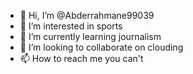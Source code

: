 - 👋 Hi, I’m @Abderrahmane99039
- 👀 I’m interested in sports
- 🌱 I’m currently learning journalism
- 💞️ I’m looking to collaborate on clouding
- 📫 How to reach me  you can't

<!---
Abderrahmane99039/Abderrahmane99039 is a ✨ special ✨ repository because its `README.md` (this file) appears on your GitHub profile.
You can click the Preview link to take a look at your changes.
--->
